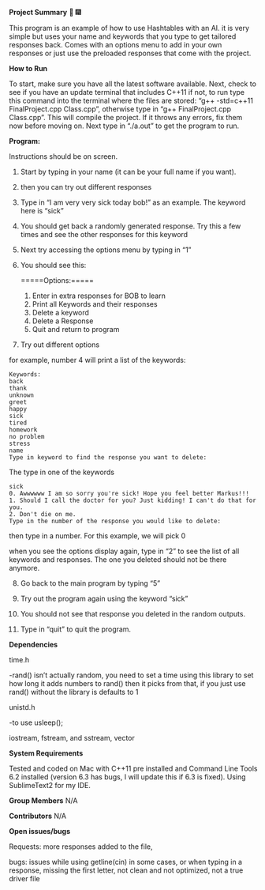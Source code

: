 **Project Summary** :tada: :fireworks:

This program is an example of how to use Hashtables with an AI. it is very simple but uses your name and keywords that you type to get tailored responses back. Comes with an options menu to add in your own responses or just use the preloaded responses that come with the project. 

**How to Run**

To start, make sure you have all the latest software available. Next, check to see if you have an update terminal that includes C++11 if not, to run type this command into the terminal where the files are stored: “g++ -std=c++11 FinalProject.cpp Class.cpp”, otherwise type in “g++ FinalProject.cpp Class.cpp”. This will compile the project. If it throws any errors, fix them now before moving on. Next type in “./a.out” to get the program to run.

**Program:**

Instructions should be on screen.

1. Start by typing in your name (it can be your full name if you want).

2. then you can try out different responses

3. Type in “I am very very sick today bob!” as an example. The keyword here is “sick”

4. You should get back a randomly generated response. Try this a few times and see the other responses for this keyword

5. Next try accessing the options menu by typing in “1”

6. You should see this:

	=====Options:=====
	1. Enter in extra responses for BOB to learn
	2. Print all Keywords and their responses
	3. Delete a keyword
	4. Delete a Response
	5. Quit and return to program

7. Try out different options

for example, number 4 will print a list of the keywords:

	Keywords:
	back
	thank
	unknown
	greet
	happy
	sick
	tired
	homework
	no problem
	stress
	name
	Type in keyword to find the response you want to delete:

The type in one of the keywords

	sick 
	0. Awwwwww I am so sorry you're sick! Hope you feel better Markus!!!
	1. Should I call the doctor for you? Just kidding! I can't do that for you.
	2. Don't die on me.
	Type in the number of the response you would like to delete:

then type in a number. For this example, we will pick 0

when you see the options display again, type in “2” to see the list of all keywords and responses. The one you deleted should not be there anymore.

8. Go back to the main program by typing “5”

9. Try out the program again using the keyword “sick”
10. You should not see that response you deleted in the random outputs. 

11. Type in “quit” to quit the program.

**Dependencies**

time.h

-rand() isn’t actually random, you need to set a time using this library to set how long it adds numbers to rand() then it picks from that, if you just use rand() without the library is defaults to 1

unistd.h 

-to use usleep();

iostream, fstream, and sstream, vector

**System Requirements**

Tested and coded on Mac with C++11 pre installed and Command Line Tools 6.2 installed (version 6.3 has bugs, I will update this if 6.3 is fixed). Using SublimeText2 for my IDE.

**Group Members**
N/A

**Contributors**
N/A

**Open issues/bugs**

Requests: more responses added to the file, 

bugs: issues while using getline(cin) in some cases, or when typing in a response, missing the first letter, not clean and not optimized, not a true driver file